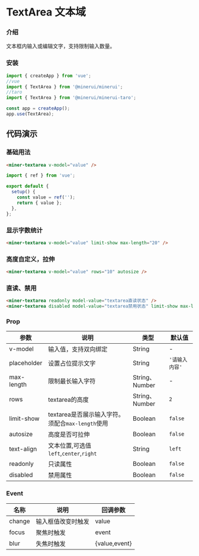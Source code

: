 # TextArea 文本域

### 介绍

文本框内输入或编辑文字，支持限制输入数量。

### 安装

``` javascript
import { createApp } from 'vue';
//vue
import { TextArea } from '@minerui/minerui';
//taro
import { TextArea } from '@minerui/minerui-taro';

const app = createApp();
app.use(TextArea);

```
## 代码演示

### 基础用法


```html
<miner-textarea v-model="value" />
```
``` javascript
import { ref } from 'vue';

export default {
  setup() {
    const value = ref('');
    return { value };
  },
};
```

### 显示字数统计


```html
<miner-textarea v-model="value" limit-show max-length="20" />
```

### 高度自定义，拉伸


```html
<miner-textarea v-model="value" rows="10" autosize />
```
### 直读、禁用


```html
<miner-textarea readonly model-value="textarea直读状态" />
<miner-textarea disabled model-value="textarea禁用状态" limit-show max-length="20" />
```


### Prop

| 参数        | 说明                                             | 类型           | 默认值         |
|-------------|--------------------------------------------------|----------------|----------------|
| v-model     | 输入值，支持双向绑定                             | String         | -              |
| placeholder | 设置占位提示文字                                 | String         | `'请输入内容'` |
| max-length  | 限制最长输入字符                                 | String、Number | -              |
| rows        | textarea的高度                                   | String、Number | `2`            |
| limit-show  | textarea是否展示输入字符。须配合`max-length`使用 | Boolean        | `false`        |
| autosize    | 高度是否可拉伸                                   | Boolean        | `false`        |
| text-align  | 文本位置,可选值`left`,`center`,`right`           | String         | `left`         |
| readonly    | 只读属性                                         | Boolean        | `false`        |
| disabled    | 禁用属性                                         | Boolean        | `false`        |


### Event

| 名称   | 说明           | 回调参数    |
|--------|----------------|-------------|
| change | 输入框值改变时触发 | value       |
| focus  | 聚焦时触发     | event       |
| blur   | 失焦时触发     | {value,event} |








